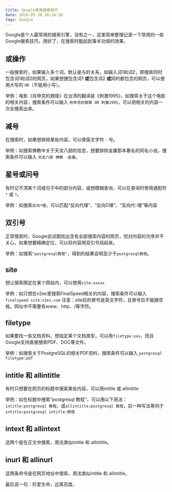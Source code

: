 ```yaml
---
title: Google常用搜索技巧
date: 2016-05-30 10:24:20
tags: Google
---
```

Google是个人最常用的搜索引擎，没有之一，这里简单整理记录一下常用的一些Google搜索技巧，用好了，在搜索时能起到事半功倍的效果。

## 或操作
一般搜索时，如果输入多个词，默认是与的关系，如输入词1和词2，即搜索同时包含词1和词2的网页，如果想搜包含词1 **或**包含词2 **或**同时都包含的网页，可以使用大写的 `OR`（不能用小写）。

举例：电影《肖申克的救赎》在台湾的翻译是《刺激1995》，如搜索关于这个电影的相关内容，搜索条件可以输入 `肖申克的救赎 OR 刺激1995`，可以把相关的内容一次全搜索出来。

## 减号
在搜索时，如果想排除某些内容，可以使英文字符 `-` 号。

举例：如搜索佛教中关于天龙八部的信息，想要排除金庸那本著名的同名小说，搜索条件可以输入 `天龙八部 佛教 -金庸`。

## 星号或问号
有时记不清某个词或句子中的部分内容，或想模糊查询，可以在查询时使用通配符 `*` 或 `?`。

举例：如搜索`反向*理`，可以匹配“反向代理”、“反向D理”、“反向代-理”等内容

## 双引号
正常搜索时，Google会试图找出含有全部搜索内容的网页，但对内容的次序并不关心，如果想要精确定位，可以将内容用双引号括起来。

举例：如搜索`"postgresql教程"`，得到的结果会明显少于`postgresql教程`。

## site
想让搜索限定在某个网站内，可以使用`site:xxxxx`

举例：如只想在v2ex里搜索FinalSpeed相关的内容，搜索条件可以输入 `finalspeed site:v2ex.com`
注意：site后的冒号是英文字符，且冒号后不能跟空格。网址中不需要有www、http、/等字符。

## filetype
如果要找一些文档资料，想指定某个文档类型，可以用`filetype:xxx`，而且Google支持直接搜索PDF、DOC等文件。

举例：如搜索关于PostgreSQL的相关PDF资料，搜索条件可以输入 `postgresql filetype:pdf`

## intitle 和 allintitle
有时只想要在网页的标题中搜索某些内容，可以用intitle 或 allintitle

举例：如在标题中搜索“postgresql 教程”，可以用以下用法：`intitle:postgresql 教程`，或`allintitle:postgresql 教程`，后一种写法等同于`intitle:postgresql intitle:教程`

## intext 和 allintext
这两个是在正文中搜索，用法类似intitle 和 allintitle。

## inurl 和 allinurl
这两条命令是在网页地址中搜索，用法类似intitle 和 allintitle。


最后说一句：珍爱生命，远离百度。